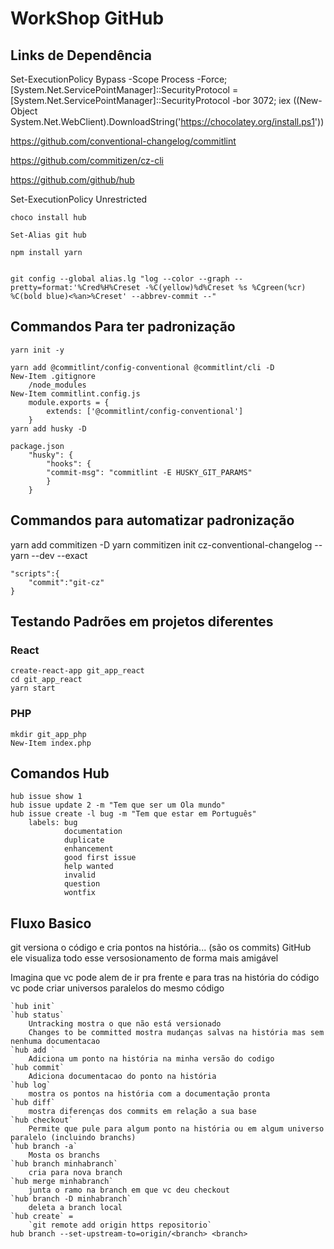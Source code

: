 # WorkShop GitHub

## Links de Dependência

Set-ExecutionPolicy Bypass -Scope Process -Force; [System.Net.ServicePointManager]::SecurityProtocol = [System.Net.ServicePointManager]::SecurityProtocol -bor 3072; iex ((New-Object System.Net.WebClient).DownloadString('https://chocolatey.org/install.ps1'))

https://github.com/conventional-changelog/commitlint

https://github.com/commitizen/cz-cli

https://github.com/github/hub

Set-ExecutionPolicy Unrestricted

    choco install hub

    Set-Alias git hub

    npm install yarn


    git config --global alias.lg "log --color --graph --pretty=format:'%Cred%H%Creset -%C(yellow)%d%Creset %s %Cgreen(%cr) %C(bold blue)<%an>%Creset' --abbrev-commit --"


## Commandos Para ter padronização

    yarn init -y

    yarn add @commitlint/config-conventional @commitlint/cli -D
    New-Item .gitignore
        /node_modules
    New-Item commitlint.config.js
        module.exports = {
            extends: ['@commitlint/config-conventional']
        }
    yarn add husky -D

    package.json
        "husky": {
            "hooks": {
            "commit-msg": "commitlint -E HUSKY_GIT_PARAMS"
            }
        }

## Commandos para automatizar padronização

yarn add commitizen -D
yarn commitizen init cz-conventional-changelog --yarn --dev --exact

    "scripts":{
        "commit":"git-cz"
    }


    

## Testando Padrões em projetos diferentes

### React 
    create-react-app git_app_react
    cd git_app_react
    yarn start

### PHP 
    mkdir git_app_php
    New-Item index.php 



## Comandos Hub

    hub issue show 1
    hub issue update 2 -m "Tem que ser um Ola mundo" 
    hub issue create -l bug -m "Tem que estar em Português" 
        labels: bug 
                documentation
                duplicate 
                enhancement 
                good first issue 
                help wanted
                invalid 
                question 
                wontfix

## Fluxo Basico

git versiona o código e cria pontos na história... (são os commits)
GitHub ele visualiza todo esse versosionamento de forma mais amigável

Imagina que vc pode alem de ir pra frente e para tras na história do código vc pode criar universos paralelos do mesmo código

    `hub init`
    `hub status`
        Untracking mostra o que não está versionado
        Changes to be committed mostra mudanças salvas na história mas sem nenhuma documentacao 
    `hub add `
        Adiciona um ponto na história na minha versão do codigo
    `hub commit`
        Adiciona documentacao do ponto na história
    `hub log`
        mostra os pontos na história com a documentação pronta
    `hub diff`
        mostra diferenças dos commits em relação a sua base
    `hub checkout` 
        Permite que pule para algum ponto na história ou em algum universo paralelo (incluindo branchs)
    `hub branch -a`
        Mosta os branchs 
    `hub branch minhabranch`
        cria para nova branch
    `hub merge minhabranch`
        junta o ramo na branch em que vc deu checkout
    `hub branch -D minhabranch`
        deleta a branch local
    `hub create` = 
        `git remote add origin https repositorio`
    hub branch --set-upstream-to=origin/<branch> <branch> 